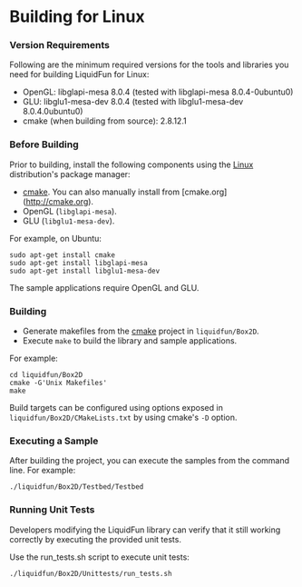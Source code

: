 # Building for Linux

### Version Requirements

Following are the minimum required versions for the tools and libraries you
need for building LiquidFun for Linux:

-   OpenGL: libglapi-mesa 8.0.4 (tested with libglapi-mesa 8.0.4-0ubuntu0)
-   GLU: libglu1-mesa-dev 8.0.4 (tested with libglu1-mesa-dev 8.0.4.0ubuntu0)
-   cmake (when building from source): 2.8.12.1

### Before Building

Prior to building, install the following components using the [Linux][]
distribution's package manager:
-    [cmake][]. You can also manually install from [cmake.org]
     (http://cmake.org).
-    OpenGL (`libglapi-mesa`).
-    GLU (`libglu1-mesa-dev`).

For example, on Ubuntu:

    sudo apt-get install cmake
    sudo apt-get install libglapi-mesa
    sudo apt-get install libglu1-mesa-dev

The sample applications require OpenGL and GLU.

### Building

-   Generate makefiles from the [cmake][] project in `liquidfun/Box2D`.
-   Execute `make` to build the library and sample applications.

For example:

    cd liquidfun/Box2D
    cmake -G'Unix Makefiles'
    make

Build targets can be configured using options exposed in
`liquidfun/Box2D/CMakeLists.txt` by using cmake's `-D` option.

### Executing a Sample

After building the project, you can execute the samples from the command line.
For example:

    ./liquidfun/Box2D/Testbed/Testbed

### Running Unit Tests

Developers modifying the LiquidFun library can verify that it still working
correctly by executing the provided unit tests.

Use the run\_tests.sh script to execute unit tests:

    ./liquidfun/Box2D/Unittests/run_tests.sh

  [cmake]: http://www.cmake.org
  [Linux]: http://en.wikipedia.org/wiki/Linux
  [Ubuntu]: http://www.ubuntu.com
